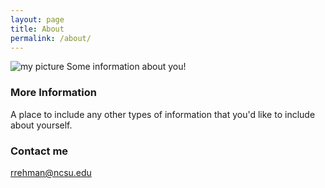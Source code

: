 ```yaml
---
layout: page
title: About
permalink: /about/
---
```


![my picture](https://github.com/balqees1/Images/blob/main/IMG-4212.JPG)
Some information about you!

### More Information

A place to include any other types of information that you'd like to include about yourself.

### Contact me

[rrehman@ncsu.edu](mailto:rrehman@ncsu.edu)
